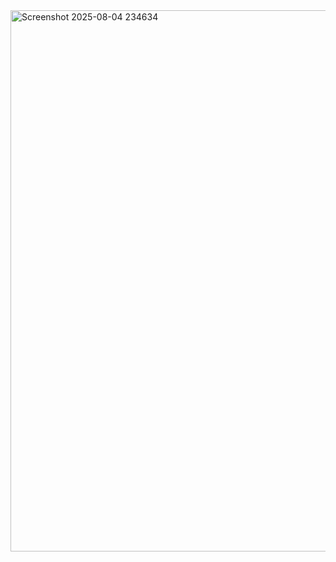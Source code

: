 <img width="1919" height="866" alt="Screenshot 2025-08-04 234634" src="https://github.com/user-attachments/assets/3b0abd91-e3bc-4f33-a2ea-39a912fbc07a" />
